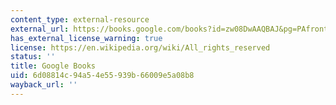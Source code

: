 ```yaml
---
content_type: external-resource
external_url: https://books.google.com/books?id=zw08DwAAQBAJ&pg=PAfrontcover#v=onepage&q&f=false
has_external_license_warning: true
license: https://en.wikipedia.org/wiki/All_rights_reserved
status: ''
title: Google Books
uid: 6d08814c-94a5-4e55-939b-66009e5a08b8
wayback_url: ''
---
```


